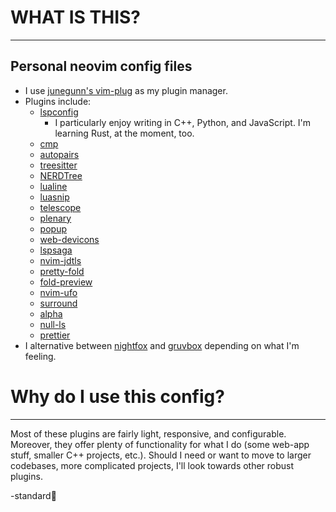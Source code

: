 # WHAT IS THIS?

---

## Personal neovim config files

-   I use [junegunn's vim-plug](https://github.com/junegunn/vim-plug) as my plugin manager.
-   Plugins include:
    -   [lspconfig](https://github.com/neovim/nvim-lspconfig)
        -   I particularly enjoy writing in C++, Python, and JavaScript. I'm learning Rust, at the moment, too.
    -   [cmp](https://github.com/hrsh7th/cmp-nvim-lsp)
    -   [autopairs](https://github.com/windwp/nvim-autopairs)
    -   [treesitter](https://github.com/nvim-treesitter/nvim-treesitter)
    -   [NERDTree](https://github.com/preservim/nerdtree)
    -   [lualine](https://github.com/nvim-lualine/lualine.nvim)
    -   [luasnip](https://github.com/L3MON4D3/LuaSnip)
    -   [telescope](https://github.com/nvim-telescope/telescope.nvim)
    -   [plenary](https://github.com/nvim-lua/plenary.nvim)
    -   [popup](https://github.com/nvim-lua/popup.nvim)
    -   [web-devicons](https://github.com/kyazdani42/nvim-web-devicons)
    -   [lspsaga](https://github.com/glepnir/lspsaga.nvim)
    -   [nvim-jdtls](https://github.com/mfussenegger/nvim-jdtls)
    -   [pretty-fold](https://github.com/anuvyklack/pretty-fold.nvim)
    -   [fold-preview](https://github.com/anuvyklack/fold-preview.nvim)
    -   [nvim-ufo](https://github.com/kevinhwang91/nvim-ufo)
    -   [surround](https://github.com/tpope/vim-surround)
    -   [alpha](https://github.com/goolord/alpha-nvim)
    -   [null-ls](https://github.com/jose-elias-alvarez/null-ls.nvim)
    -   [prettier](https://github.com/MunifTanjim/prettier.nvim)
-   I alternative between [nightfox](https://github.com/EdenEast/nightfox.nvim) and [gruvbox](https://github.com/morhetz/gruvbox) depending on what I'm feeling.

# Why do I use this config?

---

Most of these plugins are fairly light, responsive, and configurable. Moreover, they offer plenty of functionality for what I do (some web-app stuff, smaller C++ projects, etc.). Should I need or want to move to larger codebases, more complicated projects, I'll look towards other robust plugins.

-standard:robot:
